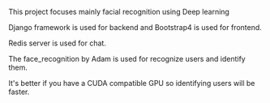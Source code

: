 
This project focuses mainly facial recognition using Deep learning

Django framework is used for backend and Bootstrap4 is used for frontend.

Redis server is used for chat.

The face_recognition by Adam is used for recognize users and identify them. 

It's better if you have a CUDA compatible GPU so identifying users will be faster.

